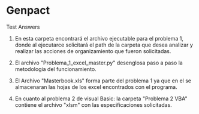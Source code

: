 # Genpact
Test Answers
1. En esta carpeta encontrará el archivo ejecutable para el problema 1, 
donde al ejecutarce solicitará el path de la carpeta que desea analizar
 y realizar las acciones de organizamiento que fueron solicitadas.

2. El archivo "Problema_1_excel_master.py" desenglosa paso a paso la metodologia del funcionamiento.

3. El Archivo "Masterbook.xls" forma parte del problema 1 ya que en el se almacenaran las hojas de los excel encontrados con el programa.

4. En cuanto al problema 2 de visual Basic: la carpeta "Problema 2 VBA" contiene el archivo "xlsm" con las especificaciones solicitadas.
